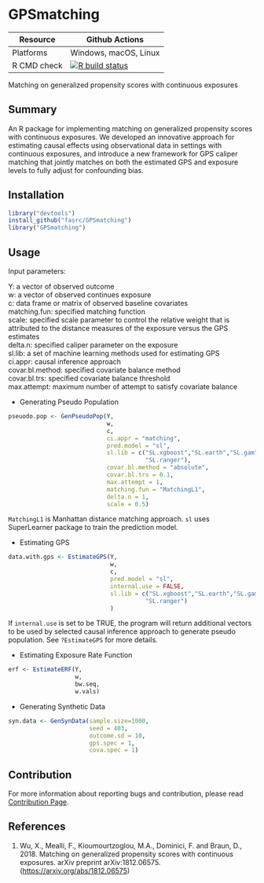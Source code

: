 # GPSmatching


| Resource    |  Github Actions      |
| ----------  | -------------------- |
| Platforms   | Windows, macOS, Linux|
| R CMD check | [![R build status](https://github.com/Naeemkh/GPSmatching/workflows/R-CMD-check/badge.svg)](https://github.com/Naeemkh/GPSmatching/actions) |




Matching on generalized propensity scores with continuous exposures

## Summary

An R package for implementing matching on generalized propensity scores with continuous exposures. We developed an innovative approach for estimating causal effects using observational data in settings with continuous exposures, and introduce a new framework for GPS caliper matching that jointly matches on both the estimated GPS and exposure levels to fully adjust for confounding bias.

## Installation
```r
library("devtools")
install_github("fasrc/GPSmatching")
library("GPSmatching")
```

## Usage

Input parameters:

Y: a vector of observed outcome  
w: a vector of observed continues exposure  
c: data frame or matrix of observed baseline covariates  
matching.fun: specified matching function  
scale: specified scale parameter to control the relative weight that is attributed to the distance measures of the exposure versus the GPS estimates  
delta.n: specified caliper parameter on the exposure  
sl.lib: a set of machine learning methods used for estimating GPS  
ci.appr: causal inference approach  
covar.bl.method: specified covariate balance method  
covar.bl.trs: specified covariate balance threshold  
max.attempt: maximum number of attempt to satisfy covariate balance  

- Generating Pseudo Population

```r
pseuodo.pop <- GenPseudoPop(Y,
                            w,
                            c,
                            ci.appr = "matching",
                            pred.model = "sl",
                            sl.lib = c("SL.xgboost","SL.earth","SL.gam",
                                       "SL.ranger"),
                            covar.bl.method = "absolute",
                            covar.bl.trs = 0.1,
                            max.attempt = 1,
                            matching.fun = "MatchingL1",
                            delta.n = 1,
                            scale = 0.5)

```
`MatchingL1` is Manhattan distance matching approach. `sl` uses SuperLearner package to train the prediction model.

- Estimating GPS

```r
data.with.gps <- EstimateGPS(Y,
                             w,
                             c,
                             pred.model = "sl",
                             internal.use = FALSE,
                             sl.lib = c("SL.xgboost","SL.earth","SL.gam",
                                       "SL.ranger")
                             )

```

If `internal.use` is set to be TRUE, the program will return additional vectors to be used by selected causal inference approach to generate pseudo population. See `?EstimateGPS` for more details.

- Estimating Exposure Rate Function

```r
erf <- EstimateERF(Y,
                   w,
                   bw.seq,
                   w.vals)
```

- Generating Synthetic Data

```r
syn.data <- GenSynData(sample.size=1000,
                       seed = 403,
                       outcome.sd = 10,
                       gps.spec = 1,
                       cova.spec = 1)

```

## Contribution

For more information about reporting bugs and contribution, please read [Contribution Page](inst/misc/developer_manual.md).

## References

1. Wu, X., Mealli, F., Kioumourtzoglou, M.A., Dominici, F. and Braun, D., 2018. Matching on generalized propensity scores with continuous exposures. arXiv preprint arXiv:1812.06575. (https://arxiv.org/abs/1812.06575)
